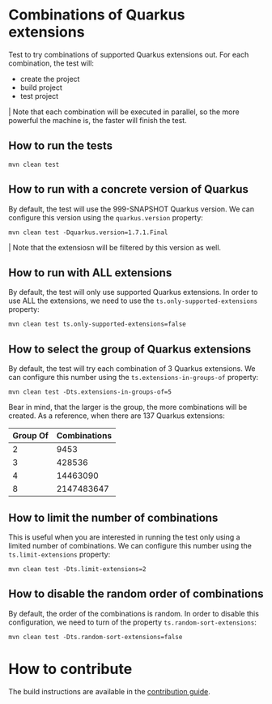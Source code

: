 # Combinations of Quarkus extensions

Test to try combinations of supported Quarkus extensions out. For each combination, the test will:
 - create the project
 - build project
 - test project
 
| Note that each combination will be executed in parallel, so the more powerful the machine is, the faster will finish the test.
 
## How to run the tests

```
mvn clean test
```

## How to run with a concrete version of Quarkus

By default, the test will use the 999-SNAPSHOT Quarkus version. We can configure this version using the `quarkus.version` property:

```
mvn clean test -Dquarkus.version=1.7.1.Final
```

| Note that the extensiosn will be filtered by this version as well.

## How to run with ALL extensions

By default, the test will only use supported Quarkus extensions. In order to use ALL the extensions, we need to use the `ts.only-supported-extensions` property:

```
mvn clean test ts.only-supported-extensions=false
```

## How to select the group of Quarkus extensions

By default, the test will try each combination of 3 Quarkus extensions. We can configure this number using the `ts.extensions-in-groups-of` property:

```
mvn clean test -Dts.extensions-in-groups-of=5
```

Bear in mind, that the larger is the group, the more combinations will be created. As a reference, when there are 137 Quarkus extensions:

| Group Of | Combinations |
| -------- | ------------ |
| 2        | 9453         |
| 3        | 428536       |
| 4        | 14463090     |
| 8        | 2147483647   |


## How to limit the number of combinations

This is useful when you are interested in running the test only using a limited number of combinations. We can configure this number using the `ts.limit-extensions` property:

```
mvn clean test -Dts.limit-extensions=2
```

## How to disable the random order of combinations

By default, the order of the combinations is random. In order to disable this configuration, we need to turn of the property `ts.random-sort-extensions`:

```
mvn clean test -Dts.random-sort-extensions=false
```

# How to contribute

The build instructions are available in the [contribution guide](CONTRIBUTING.md).
